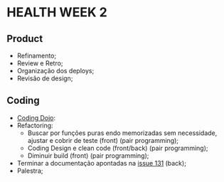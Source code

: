 # HEALTH WEEK 2

## Product
- Refinamento;
- Review e Retro;
- Organização dos deploys;
- Revisão de design;

## Coding
- [Coding Dojo](./coding-dojo/):
- Refactoring: 
    - Buscar por funções puras endo memorizadas sem necessidade, ajustar e cobrir de teste (front) (pair programming);
    - Coding Design e clean code (front/back) (pair programming);
    - Diminuir build (front) (pair programming);
- Terminar a documentação apontadas na [issue 131](https://github.com/tradersclub/TCStationAPI/issues/131) (back);
- Palestra;